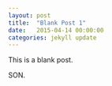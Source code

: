 ```yaml
---
layout: post
title:  "Blank Post 1"
date:   2015-04-14 00:00:00
categories: jekyll update
---
```


This is a blank post.

SON.
